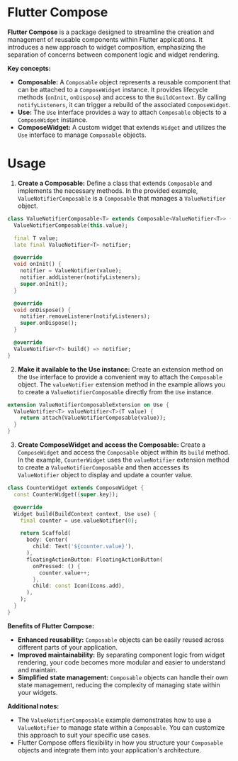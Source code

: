 # Flutter Compose

**Flutter Compose** is a package designed to streamline the creation and management of reusable components within Flutter applications. It introduces a new approach to widget composition, emphasizing the separation of concerns between component logic and widget rendering.

**Key concepts:**

- **Composable:** A `Composable` object represents a reusable component that can be attached to a `ComposeWidget` instance. It provides lifecycle methods (`onInit`, `onDispose`) and access to the `BuildContext`. By calling `notifyListeners`, it can trigger a rebuild of the associated `ComposeWidget`.
- **Use:** The `Use` interface provides a way to attach `Composable` objects to a `ComposeWidget` instance.
- **ComposeWidget:** A custom widget that extends `Widget` and utilizes the `Use` interface to manage `Composable` objects.

# Usage

1. **Create a Composable:** Define a class that extends `Composable` and implements the necessary methods. In the provided example, `ValueNotifierComposable` is a `Composable` that manages a `ValueNotifier` object.

```dart
class ValueNotifierComposable<T> extends Composable<ValueNotifier<T>> {
  ValueNotifierComposable(this.value);

  final T value;
  late final ValueNotifier<T> notifier;

  @override
  void onInit() {
    notifier = ValueNotifier(value);
    notifier.addListener(notifyListeners);
    super.onInit();
  }

  @override
  void onDispose() {
    notifier.removeListener(notifyListeners);
    super.onDispose();
  }

  @override
  ValueNotifier<T> build() => notifier;
}
```

2. **Make it available to the Use instance:** Create an extension method on the `Use` interface to provide a convenient way to attach the `Composable` object. The `valueNotifier` extension method in the example allows you to create a `ValueNotifierComposable` directly from the `Use` instance.

```dart
extension ValueNotifierComposableExtension on Use {
  ValueNotifier<T> valueNotifier<T>(T value) {
    return attach(ValueNotifierComposable(value));
  }
}
```

3. **Create ComposeWidget and access the Composable:** Create a `ComposeWidget` and access the `Composable` object within its `build` method. In the example, `CounterWidget` uses the `valueNotifier` extension method to create a `ValueNotifierComposable` and then accesses its `ValueNotifier` object to display and update a counter value.


```dart
class CounterWidget extends ComposeWidget {
  const CounterWidget({super.key});

  @override
  Widget build(BuildContext context, Use use) {
    final counter = use.valueNotifier(0);

    return Scaffold(
      body: Center(
        child: Text('${counter.value}'),
      ),
      floatingActionButton: FloatingActionButton(
        onPressed: () {
          counter.value++;
        },
        child: const Icon(Icons.add),
      ),
    );
  }
}
```

**Benefits of Flutter Compose:**

- **Enhanced reusability:** `Composable` objects can be easily reused across different parts of your application.
- **Improved maintainability:** By separating component logic from widget rendering, your code becomes more modular and easier to understand and maintain.
- **Simplified state management:** `Composable` objects can handle their own state management, reducing the complexity of managing state within your widgets.


**Additional notes:**

- The `ValueNotifierComposable` example demonstrates how to use a `ValueNotifier` to manage state within a `Composable`. You can customize this approach to suit your specific use cases.
- Flutter Compose offers flexibility in how you structure your `Composable` objects and integrate them into your application's architecture.